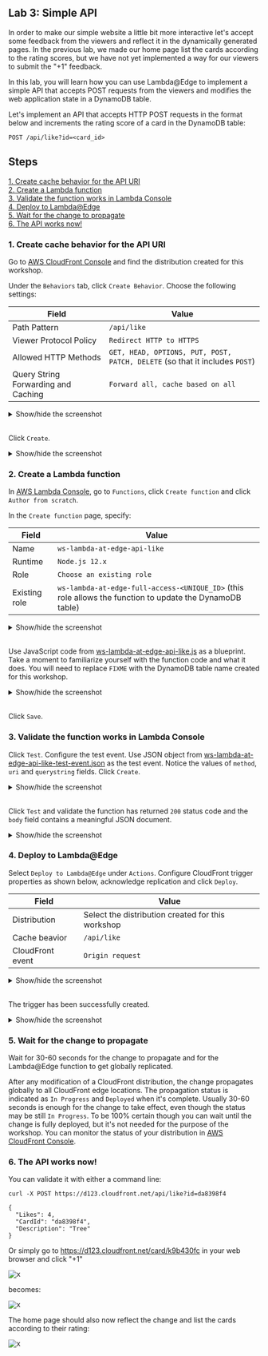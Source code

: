 ## Lab 3: Simple API

In order to make our simple website a little bit more interactive let's accept some feedback from the viewers and reflect it in the dynamically generated pages. In the previous lab, we made our home page list the cards according to the rating scores, but we have not yet implemented a way for our viewers to submit the "+1" feedback.

In this lab, you will learn how you can use Lambda@Edge to implement a simple API that accepts POST requests from the viewers and modifies the web application state in a DynamoDB table.

Let's implement an API that accepts HTTP POST requests in the format below and increments the rating score of a card in the DynamoDB table:

```
POST /api/like?id=<card_id>
```

## Steps

[1. Create cache behavior for the API URI](#1-create-cache-behavior-for-the-api-uri)  
[2. Create a Lambda function](#2-create-a-lambda-function)  
[3. Validate the function works in Lambda Console](#3-validate-the-function-works-in-lambda-console)  
[4. Deploy to Lambda@Edge](#4-deploy-to-lambdaedge)  
[5. Wait for the change to propagate](#5-wait-for-the-change-to-propagate)  
[6. The API works now!](#6-the-api-works-now)  

### 1. Create cache behavior for the API URI

Go to [AWS CloudFront Console](https://console.aws.amazon.com/cloudfront/home?region=us-east-1#) and find the distribution created for this workshop.

Under the `Behaviors` tab, click `Create Behavior`. Choose the following settings:

Field | Value
--- | ---
Path Pattern | `/api/like`
Viewer Protocol Policy | `Redirect HTTP to HTTPS`
Allowed HTTP Methods | `GET, HEAD, OPTIONS, PUT, POST, PATCH, DELETE` (so that it includes `POST`)
Query String Forwarding and Caching | `Forward all, cache based on all`
  
<details><summary>Show/hide the screenshot</summary>
  
<kbd>![x](./img/01-create-cache-behavior.png)</kbd>
</details><br/>

Click `Create`.

<details><summary>Show/hide the screenshot</summary>
  
<kbd>![x](./img/02-cache-behaviors.png)</kbd>
</details>

### 2. Create a Lambda function

In [AWS Lambda Console](https://console.aws.amazon.com/lambda/home?region=us-east-1#/), go to `Functions`, click `Create function` and click `Author from scratch`.

In the `Create function` page, specify:

Field | Value
--- | ---
Name | `ws-lambda-at-edge-api-like`
Runtime | `Node.js 12.x`
Role | `Choose an existing role`
Existing role | `ws-lambda-at-edge-full-access-<UNIQUE_ID>` (this role allows the function to update the DynamoDB table)

<details><summary>Show/hide the screenshot</summary>
  
<kbd>![x](./img/03-create-function.png)</kbd>
</details><br/>

Use JavaScript code from [ws-lambda-at-edge-api-like.js](./ws-lambda-at-edge-api-like.js) as a blueprint. Take a moment to familiarize yourself with the function code and what it does. You will need to replace `FIXME` with the DynamoDB table name created for this workshop.

<details><summary>Show/hide the screenshot</summary>
  
<kbd>![x](./img/04-function-code.png)</kbd>
</details><br/>

Click `Save`.

### 3. Validate the function works in Lambda Console

Click `Test`. Configure the test event. Use JSON object from [ws-lambda-at-edge-api-like-test-event.json](./ws-lambda-at-edge-api-like-test-event.json) as the test event. Notice the values of `method`, `uri` and `querystring` fields. Click `Create`.

<details><summary>Show/hide the screenshot</summary>
  
<kbd>![x](./img/05-test-event.png)</kbd>
</details><br/>

Click `Test` and validate the function has returned `200` status code and the `body` field contains a meaningful JSON document.

<details><summary>Show/hide the screenshot</summary>
  
<kbd>![x](./img/06-test-invoke-success.png)</kbd>
</details>

### 4. Deploy to Lambda@Edge

Select `Deploy to Lambda@Edge` under `Actions`.
Configure CloudFront trigger properties as shown below, acknowledge replication and click `Deploy`.

Field | Value
--- | ---
Distribution | Select the distribution created for this workshop
Cache beavior | `/api/like`
CloudFront event | `Origin request`

<details><summary>Show/hide the screenshot</summary>
  
<kbd>![x](./img/07-deploy-to-lambda-edge.png)</kbd>
</details><br/>

The trigger has been successfully created.

<details><summary>Show/hide the screenshot</summary>
  
<kbd>![x](./img/08-deploy-to-lambda-edge-success.png)</kbd>
</details>

### 5. Wait for the change to propagate

Wait for 30-60 seconds for the change to propagate and for the Lambda@Edge function to get globally replicated.

After any modification of a CloudFront distribution, the change propagates globally to all CloudFront edge locations. The propagation status is indicated as `In Progress` and `Deployed` when it's complete. Usually 30-60 seconds is enough for the change to take effect, even though the status may be still `In Progress`. To be 100% certain though you can wait until the change is fully deployed, but it's not needed for the purpose of the workshop. You can monitor the status of your distribution in [AWS CloudFront Console](https://console.aws.amazon.com/cloudfront/home?region=us-east-1#).

### 6. The API works now!

You can validate it with either a command line:

```
curl -X POST https://d123.cloudfront.net/api/like?id=da8398f4

{
  "Likes": 4,
  "CardId": "da8398f4",
  "Description": "Tree"
}
```

Or simply go to https://d123.cloudfront.net/card/k9b430fc in your web browser and click "+1"

<kbd>![x](./img/09-api-works-1.png)</kbd>

becomes:

<kbd>![x](./img/09-api-works-2.png)</kbd>

The home page should also now reflect the change and list the cards according to their rating:

<kbd>![x](./img/09-api-works-3.png)</kbd>

